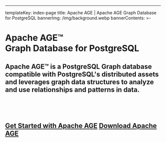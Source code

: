 ---
templateKey: index-page
title: Apache AGE | Apache AGE Graph Database for PostgreSQL
bannerImg: /img/background.webp
bannerContents: >-
  <h1 class="bannerHeader"><span>Apache AGE™</span></br> Graph Database for PostgreSQL</h1>

  <h2 class="bannercontent"><span>

  Apache AGE™ is a PostgreSQL Graph database compatible with PostgreSQL's distributed assets and leverages graph data structures to analyze and use relationships and patterns in data.

  </span> <br/>
  <br>

  <a href="/getstarted/quickstart"  >Get Started with Apache AGE</a>
  <a href="/download" >Download Apache AGE</a>
